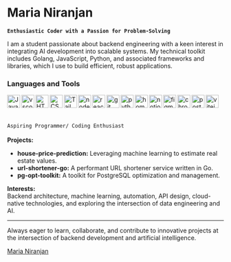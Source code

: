 # Maria Niranjan

**`Enthusiastic Coder with a Passion for Problem-Solving`**

I am a student passionate about backend engineering with a keen interest in integrating AI development into scalable systems. My technical toolkit includes Golang, JavaScript, Python, and associated frameworks and libraries, which I use to build efficient, robust applications.

### Languages and Tools
 <img align='left' alt='Java Script' width="30px" style="pading-right:10px;" src="https://cdn.jsdelivr.net/gh/devicons/devicon@latest/icons/javascript/javascript-original.svg"/>
 <img align='left' alt='vscode' width="30px" style="pading-right:10px;" src="https://cdn.jsdelivr.net/gh/devicons/devicon@latest/icons/vscode/vscode-original.svg" />
 <img align='left' alt='HTML' width="30px" style="pading-right:10px;" src="https://cdn.jsdelivr.net/gh/devicons/devicon@latest/icons/html5/html5-original.svg"/>
 <img align='left' alt='CSS' width="30px" style="pading-right:10px;" src="https://cdn.jsdelivr.net/gh/devicons/devicon@latest/icons/css3/css3-original.svg"/>
 <img align='left' alt='Tailwind' width="30px" style="pading-right:10px;" src="https://cdn.jsdelivr.net/gh/devicons/devicon@latest/icons/tailwindcss/tailwindcss-original.svg"/>
 <img align='left' alt='nodeJS' width="30px" style="pading-right:10px;" src="https://cdn.jsdelivr.net/gh/devicons/devicon@latest/icons/nodejs/nodejs-original.svg"/>
 <img align='left' alt='react' width="30px" style="pading-right:10px;" src="https://cdn.jsdelivr.net/gh/devicons/devicon@latest/icons/react/react-original.svg"/>
 <img align='left' alt='git' width="30px" style="pading-right:10px;" src="https://cdn.jsdelivr.net/gh/devicons/devicon@latest/icons/git/git-original.svg"/>
 <img align='left' alt='python' width="30px" style="pading-right:10px;" src="https://cdn.jsdelivr.net/gh/devicons/devicon@latest/icons/python/python-plain.svg"/>
 <img align='left' alt='homebrew' width="30px" style="pading-right:10px;" src="https://cdn.jsdelivr.net/gh/devicons/devicon@latest/icons/homebrew/homebrew-original.svg" />
 <img align='left' alt='notion' width="30px" style="pading-right:10px;" src="https://cdn.jsdelivr.net/gh/devicons/devicon@latest/icons/notion/notion-original.svg" />
 <img align='left' alt='figma' width="30px" style="pading-right:10px;" src="https://cdn.jsdelivr.net/gh/devicons/devicon@latest/icons/figma/figma-original.svg"/>
 <img align='left' alt='chrome' width="30px" style="pading-right:10px;" src="https://cdn.jsdelivr.net/gh/devicons/devicon@latest/icons/chrome/chrome-original.svg" />
 <img align='left' alt='postman' width="30px" style="pading-right:10px;" src="https://cdn.jsdelivr.net/gh/devicons/devicon@latest/icons/postman/postman-original.svg" />
 <img align='left' alt='vitejs' width="30px" style="pading-right:10px;" src="https://cdn.jsdelivr.net/gh/devicons/devicon@latest/icons/vitejs/vitejs-original.svg" />
<br />
<br />
<br />

`Aspiring Programmer/ Coding Enthusiast` <br />
<br />
**Projects:**
- **house-price-prediction:** Leveraging machine learning to estimate real estate values.
- **url-shortener-go:** A performant URL shortener service written in Go.
- **pg-opt-toolkit:** A toolkit for PostgreSQL optimization and management.

**Interests:**  
Backend architecture, machine learning, automation, API design, cloud-native technologies, and exploring the intersection of data engineering and AI.

---

Always eager to learn, collaborate, and contribute to innovative projects at the intersection of backend development and artificial intelligence.

<div class="badge-base LI-profile-badge" data-locale="en_US" data-size="large" data-theme="dark" data-type="HORIZONTAL" data-vanity="maria-niranjan-192479270" data-version="v1"><a class="badge-base__link LI-simple-link" href="https://lk.linkedin.com/in/maria-niranjan-192479270?trk=profile-badge">Maria Niranjan</a></div>

